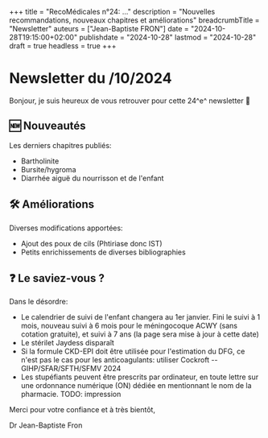 +++
title = "RecoMédicales n°24: ..."
description = "Nouvelles recommandations, nouveaux chapitres et améliorations"
breadcrumbTitle = "Newsletter"
auteurs = ["Jean-Baptiste FRON"]
date = "2024-10-28T19:15:00+02:00"
publishdate = "2024-10-28"
lastmod = "2024-10-28"
draft = true
headless = true
+++

# Newsletter du /10/2024

Bonjour, je suis heureux de vous retrouver pour cette 24^e^ newsletter 📰

## 🆕 Nouveautés

Les derniers chapitres publiés:

- Bartholinite
- Bursite/hygroma
- Diarrhée aiguë du nourrisson et de l'enfant

## 🛠️ Améliorations

Diverses modifications apportées:

- Ajout des poux de cils (Phtiriase donc IST)
- Petits enrichissements de diverses bibliographies

## ❓ Le saviez-vous ?

Dans le désordre:

- Le calendrier de suivi de l'enfant changera au 1er janvier. Fini le suivi à 1 mois, nouveau suivi à 6 mois pour le méningocoque ACWY (sans cotation gratuite), et suivi à 7 ans (la page sera mise à jour à cette date)
- Le stérilet Jaydess disparaît
- Si la formule CKD-EPI doit être utilisée pour l'estimation du DFG, ce n'est pas le cas pour les anticoagulants: utiliser Cockroft -- GIHP/SFAR/SFTH/SFMV 2024
- Les stupéfiants peuvent être prescrits par ordinateur, en toute lettre sur une ordonnance numérique (ON) dédiée en mentionnant le nom de la pharmacie. TODO: impression

Merci pour votre confiance et à très bientôt,

Dr Jean-Baptiste Fron
